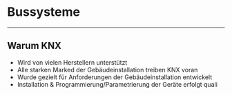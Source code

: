 # Bussysteme
___
## Warum KNX
- Wird von vielen Herstellern unterstützt
- Alle starken Marked der Gebäudeinstallation treiben KNX voran
- Wurde gezielt für Anforderungen der Gebäudeinstallation entwickelt
- Installation & Programmierung/Parametrierung der Geräte erfolgt quali